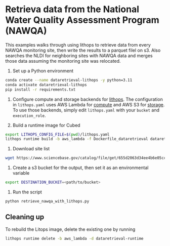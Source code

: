 # Retrieva data from the National Water Quality Assessment Program (NAWQA)

This examples walks through using lithops to retrieve data from every NAWQA
monitoring site, then write the results to a parquet filel on s3. Also
searches the NLDI for neighboring sites with NAWQA data and merges those
data assuming the monitoring site was relocated.

1. Set up a Python environment
```bash
conda create --name dataretrieval-lithops -y python=3.11
conda activate dataretrieval-lithops
pip install -r requirements.txt
```

1. Configure compute and storage backends for [lithops](https://lithops-cloud.github.io/docs/source/configuration.html).
The configuration in `lithops.yaml` uses AWS Lambda for [compute](https://lithops-cloud.github.io/docs/source/compute_config/aws_lambda.html) and AWS S3 for [storage](https://lithops-cloud.github.io/docs/source/storage_config/aws_s3.html).
To use those backends, simply edit `lithops.yaml` with your `bucket` and `execution_role`.

1. Build a runtime image for Cubed
```bash
export LITHOPS_CONFIG_FILE=$(pwd)/lithops.yaml
lithops runtime build -b aws_lambda -f Dockerfile_dataretrieval dataretrieval-runtime
```

1. Download site list
```bash
wget https://www.sciencebase.gov/catalog/file/get/655d2063d34ee4b6e05cc9e6?f=__disk__b3%2F3e%2F5b%2Fb33e5b0038f004c2a48818d0fcc88a0921f3f689 -O NWQN_sites.csv
```

1. Create a s3 bucket for the output, then set it as an environmental variable
```bash
export DESTINATION_BUCKET=<path/to/bucket>
```

1. Run the script
```bash
python retrieve_nawqa_with_lithops.py
```

## Cleaning up
To rebuild the Litops image, delete the existing one by running
```bash
lithops runtime delete -b aws_lambda -d dataretrieval-runtime
```
